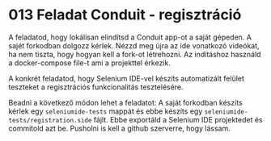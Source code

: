 # 013 Feladat Conduit - regisztráció

A feladatod, hogy lokálisan elindítsd a Conduit app-ot a saját gépeden. A sajét forkodban dolgozz kérlek. Nézzd meg újra az ide vonatkozó videókat, ha nem tiszta, hogy hogyan kell a fork-ot létrehozni. 
Az indításhoz használd a docker-compose file-t ami a projekttel érkezik.

A konkrét feladatod, hogy Selenium IDE-vel készíts automatizált felület teszteket a regisztrációs funkcionalitás tesztelésére.

Beadni a következő módon lehet a feladatot:
A saját forkodban készíts kérlek egy `seleniumide-tests` mappát és ebbe készíts egy `seleniumide-tests/registration.side` fájlt. Ebbe exportáld a Selenium IDE projektedet és commitold azt be. Pusholni is kell a github szerverre, hogy lássam.

